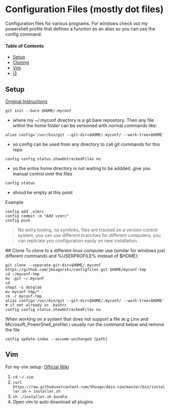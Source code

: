 # Configuration Files (mostly dot files)
Configuration files for various programs. For windows check out my powershell profile that defines a function as an alias so you can use the config command.

#### Table of Contents
* [Setup](#setup)
* [Cloning](#clone)
* [Vim](#vim)
* [i3](#i3)

## Setup
[Original Instructions](https://news.ycombinator.com/item?id=11070797)

`git init --bare $HOME/.myconf`
- where my ~/.myconf directory is a git bare repository. Then any file within the home folder can be versioned with normal commands like:

`alias config='/usr/bin/git --git-dir=$HOME/.myconf/ --work-tree=$HOME'`
- so config can be used from any directory to call git commands for this repo

`config config status.showUntrackedFiles no`
- so the entire home directory is not waiting to be addded. give you manual control over the files

`config status`
- shoud be empty at this point

Example
```
config add .vimrc
config commit -m "Add vimrc"
config push
```
> No extra tooling, no symlinks, files are tracked on a version control system, you can use different branches for different computers, you can replicate you configuration easily on new installation.

<a name="repl-setup" />
## Clone
To clone to a different linux computer use (similar for windows just different commands and %USERPROFILE% instead of $HOME):

```
git clone --separate-git-dir=$HOME/.myconf https://github.com/jmzagorski/configfiles.git $HOME/myconf-tmp
cd ~/myconf-tmp
mv .git ~/.myconf
cd
shopt -s dotglob
mv myconf-tmp/* .
rm -r myconf-tmp
alias config='/usr/bin/git --git-dir=$HOME/.myconf/ --work-tree=$HOME' # if not already in .bashrc
config config status.showUntrackedFiles no
```

When working on a system that does not support a file (e.g Linx and Microsoft_PowerShell_profile) i usually run the command below and remove the file

`config update-index --assume-unchanged [path]`

## Vim
For my vim setup: [Official Wiki](https://github.com/Shougo/dein.vim)

1. `cd ~/.vim`
2. `curl https://raw.githubusercontent.com/Shougo/dein.vim/master/bin/installer.sh > installer.sh`
3. `sh ./installer.sh bundle`
4. Open vim to auto download all plugins
